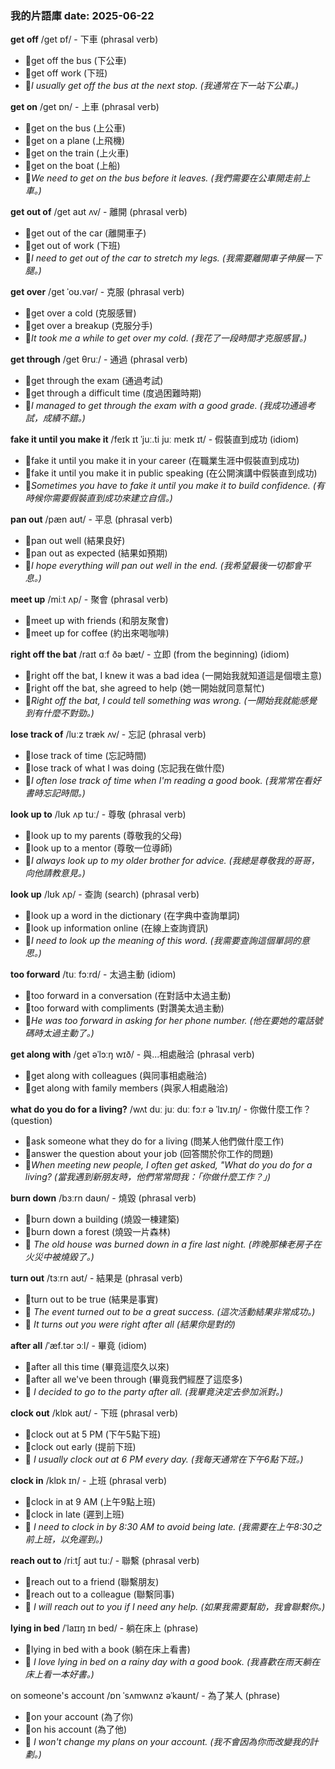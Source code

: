 
### 我的片語庫 date: 2025-06-22

**get off** /ɡet ɒf/ - 下車 (phrasal verb)
 - 📌get off the bus (下公車) 
 - 📌get off work (下班)
 - 📝*I usually get off the bus at the next stop. (我通常在下一站下公車。)*

**get on** /ɡet ɒn/ - 上車 (phrasal verb)
 - 📌get on the bus (上公車) 
 - 📌get on a plane (上飛機) 
 - 📌get on the train (上火車) 
 - 📌get on the boat (上船)
 - 📝*We need to get on the bus before it leaves. (我們需要在公車開走前上車。)*

**get out of** /ɡet aʊt ʌv/ - 離開 (phrasal verb)
 - 📌get out of the car (離開車子) 
 - 📌get out of work (下班)
 - 📝*I need to get out of the car to stretch my legs. (我需要離開車子伸展一下腿。)*

**get over** /ɡet ˈoʊ.vər/ - 克服 (phrasal verb)
 - 📌get over a cold (克服感冒) 
 - 📌get over a breakup (克服分手)
 - 📝*It took me a while to get over my cold. (我花了一段時間才克服感冒。)*

**get through** /ɡet θruː/ - 通過 (phrasal verb)
 - 📌get through the exam (通過考試) 
 - 📌get through a difficult time (度過困難時期)
 - 📝*I managed to get through the exam with a good grade. (我成功通過考試，成績不錯。)*

**fake it until you make it** /feɪk ɪt ˈjuː.ti juː meɪk ɪt/ - 假裝直到成功 (idiom)
 - 📌fake it until you make it in your career (在職業生涯中假裝直到成功)
 - 📌fake it until you make it in public speaking (在公開演講中假裝直到成功)
 - 📝*Sometimes you have to fake it until you make it to build confidence. (有時候你需要假裝直到成功來建立自信。)*

**pan out** /pæn aʊt/ - 平息 (phrasal verb)
 - 📌pan out well (結果良好) 
 - 📌pan out as expected (結果如預期)
 - 📝*I hope everything will pan out well in the end. (我希望最後一切都會平息。)*

**meet up** /miːt ʌp/ - 聚會 (phrasal verb)
 - 📌meet up with friends (和朋友聚會) 
 - 📌meet up for coffee (約出來喝咖啡)

**right off the bat** /raɪt ɑːf ðə bæt/ - 立即 (from the beginning) (idiom)
 - 📌right off the bat, I knew it was a bad idea (一開始我就知道這是個壞主意)
 - 📌right off the bat, she agreed to help (她一開始就同意幫忙)
 - 📝*Right off the bat, I could tell something was wrong. (一開始我就能感覺到有什麼不對勁。)*

**lose track of** /luːz træk ʌv/ - 忘記 (phrasal verb)
 - 📌lose track of time (忘記時間) 
 - 📌lose track of what I was doing (忘記我在做什麼)
 - 📝*I often lose track of time when I'm reading a good book. (我常常在看好書時忘記時間。)*

**look up to** /lʊk ʌp tuː/ - 尊敬 (phrasal verb)
 - 📌look up to my parents (尊敬我的父母) 
 - 📌look up to a mentor (尊敬一位導師)
 - 📝*I always look up to my older brother for advice. (我總是尊敬我的哥哥，向他請教意見。)*

**look up** /lʊk ʌp/ - 查詢 (search) (phrasal verb)
 - 📌look up a word in the dictionary (在字典中查詢單詞) 
 - 📌look up information online (在線上查詢資訊)
 - 📝*I need to look up the meaning of this word. (我需要查詢這個單詞的意思。)*

**too forward** /tuː fɔːrd/ - 太過主動 (idiom)
 - 📌too forward in a conversation (在對話中太過主動) 
 - 📌too forward with compliments (對讚美太過主動)
 - 📝*He was too forward in asking for her phone number. (他在要她的電話號碼時太過主動了。)*

**get along with** /ɡet əˈlɔːŋ wɪð/ - 與...相處融洽 (phrasal verb)
 - 📌get along with colleagues (與同事相處融洽) 
 - 📌get along with family members (與家人相處融洽)

**what do you do for a living?** /wʌt duː juː duː fɔːr ə ˈlɪv.ɪŋ/ - 你做什麼工作？ (question)
 - 📌ask someone what they do for a living (問某人他們做什麼工作)
 - 📌answer the question about your job (回答關於你工作的問題)
 - 📝*When meeting new people, I often get asked, "What do you do for a living? (當我遇到新朋友時，他們常常問我：「你做什麼工作？」)*

**burn down** /bɜːrn daʊn/ - 燒毀 (phrasal verb)
 - 📌burn down a building (燒毀一棟建築) 
 - 📌burn down a forest (燒毀一片森林)
 - 📝 *The old house was burned down in a fire last night. (昨晚那棟老房子在火災中被燒毀了。)*

**turn out** /tɜːrn aʊt/ - 結果是 (phrasal verb)
 - 📌turn out to be true (結果是事實)
 - 📝 *The event turned out to be a great success. (這次活動結果非常成功。)*
 - 📝 *It turns out you were right after all (結果你是對的)*

**after all** /ˈæf.tər ɔːl/ - 畢竟 (idiom)
 - 📌after all this time (畢竟這麼久以來) 
 - 📌after all we've been through (畢竟我們經歷了這麼多)
 - 📝 *I decided to go to the party after all. (我畢竟決定去參加派對。)*

**clock out** /klɒk aʊt/ - 下班 (phrasal verb)
 - 📌clock out at 5 PM (下午5點下班) 
 - 📌clock out early (提前下班)
 - 📝 *I usually clock out at 6 PM every day. (我每天通常在下午6點下班。)*

**clock in** /klɒk ɪn/ - 上班 (phrasal verb)
 - 📌clock in at 9 AM (上午9點上班) 
 - 📌clock in late (遲到上班)
 - 📝 *I need to clock in by 8:30 AM to avoid being late. (我需要在上午8:30之前上班，以免遲到。)*

**reach out to** /riːtʃ aʊt tuː/ - 聯繫 (phrasal verb)
 - 📌reach out to a friend (聯繫朋友) 
 - 📌reach out to a colleague (聯繫同事)
 - 📝 *I will reach out to you if I need any help. (如果我需要幫助，我會聯繫你。)*

**lying in bed** /ˈlaɪɪŋ ɪn bed/ - 躺在床上 (phrase)
 - 📌lying in bed with a book (躺在床上看書)
 - 📝 *I love lying in bed on a rainy day with a good book. (我喜歡在雨天躺在床上看一本好書。)*

on someone's account /ɒn ˈsʌmwʌnz əˈkaʊnt/ - 為了某人 (phrase)
 - 📌on your account (為了你) 
 - 📌on his account (為了他)
 - 📝 *I won't change my plans on your account. (我不會因為你而改變我的計劃。)*